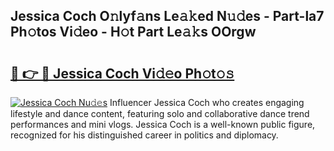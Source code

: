 ## Jessica Coch O𝚗lyf𝚊ns Le𝚊𝚔ed N𝚞𝚍es - Part-la7 Ph𝚘tos Vi𝚍eo - H𝚘t Part Le𝚊𝚔s OOrgw

# <h2><a href="http://hf0jo3n.feru.top/?c=Jessica+Coch">🔗 👉 🔴 Jessica Coch Vi𝚍𝚎o Ph𝚘t𝚘𝚜</a></h2>

[![Jessica Coch Nu𝚍𝚎s](https://i.imgur.com/0TWrTi3.gif)](http://hf0jo3n.feru.top/?c=Jessica+Coch)
Influencer Jessica Coch who creates engaging lifestyle and dance content, featuring solo and collaborative dance trend performances and mini vlogs. Jessica Coch is a well-known public figure, recognized for his distinguished career in politics and diplomacy. 

